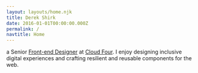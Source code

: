 ```yaml
---
layout: layouts/home.njk
title: Derek Shirk
date: 2016-01-01T00:00:00.000Z
permalink: /
navtitle: Home
---
```


a Senior [Front-end Designer](https://cloudfour.com/thinks/were-hiring-front-end-designer/) at [Cloud Four](https://cloudfour.com). I enjoy designing inclusive digital experiences and crafting resilient and reusable components for the web.
